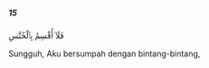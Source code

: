 ##### 15

<span class="ayah">فَلَآ أُقْسِمُ بِٱلْخُنَّسِ</span>

<span class="ayah_translation">Sungguh, Aku bersumpah dengan bintang-bintang,</span>
